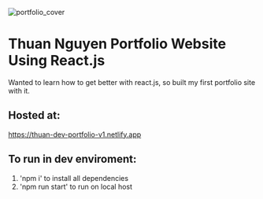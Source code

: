 ![portfolio_cover](https://user-images.githubusercontent.com/91844917/169299299-2a4b90e6-9b5f-4541-b478-29029699b673.png)

# Thuan Nguyen Portfolio Website Using React.js

Wanted to learn how to get better with react.js, so built my first portfolio site with it.

## Hosted at:

https://thuan-dev-portfolio-v1.netlify.app

## To run in dev enviroment:

1. 'npm i' to install all dependencies
2. 'npm run start' to run on local host

